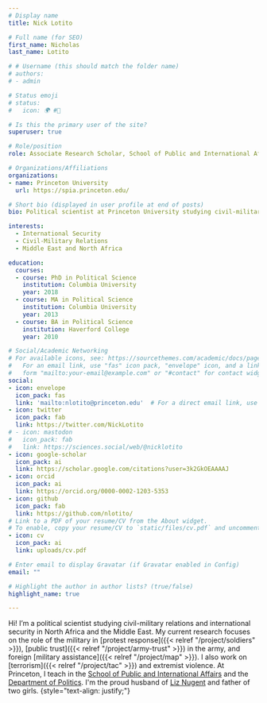 ```yaml
---
# Display name
title: Nick Lotito

# Full name (for SEO)
first_name: Nicholas
last_name: Lotito

# # Username (this should match the folder name)
# authors:
# - admin

# Status emoji
# status:
#   icon: 🌍 #🛵 

# Is this the primary user of the site?
superuser: true

# Role/position
role: Associate Research Scholar, School of Public and International Affairs

# Organizations/Affiliations
organizations:
- name: Princeton University
  url: https://spia.princeton.edu/

# Short bio (displayed in user profile at end of posts)
bio: Political scientist at Princeton University studying civil-military relations and international security in North Africa and the Middle East.

interests:
  - International Security
  - Civil-Military Relations
  - Middle East and North Africa

education:
  courses:
  - course: PhD in Political Science
    institution: Columbia University
    year: 2018
  - course: MA in Political Science
    institution: Columbia University
    year: 2013
  - course: BA in Political Science
    institution: Haverford College
    year: 2010

# Social/Academic Networking
# For available icons, see: https://sourcethemes.com/academic/docs/page-builder/#icons
#   For an email link, use "fas" icon pack, "envelope" icon, and a link in the
#   form "mailto:your-email@example.com" or "#contact" for contact widget.
social:
- icon: envelope
  icon_pack: fas
  link: 'mailto:nlotito@princeton.edu'  # For a direct email link, use "mailto:test@example.org".
- icon: twitter
  icon_pack: fab
  link: https://twitter.com/NickLotito
# - icon: mastodon
#   icon_pack: fab
#   link: https://sciences.social/web/@nicklotito
- icon: google-scholar
  icon_pack: ai
  link: https://scholar.google.com/citations?user=3k2GkOEAAAAJ
- icon: orcid
  icon_pack: ai
  link: https://orcid.org/0000-0002-1203-5353
- icon: github
  icon_pack: fab
  link: https://github.com/nlotito/
# Link to a PDF of your resume/CV from the About widget.
# To enable, copy your resume/CV to `static/files/cv.pdf` and uncomment the lines below.
- icon: cv
  icon_pack: ai
  link: uploads/cv.pdf

# Enter email to display Gravatar (if Gravatar enabled in Config)
email: ""

# Highlight the author in author lists? (true/false)
highlight_name: true

---
```


Hi! I’m a political scientist studying civil-military relations and international security in North Africa and the Middle East. My current research focuses on the role of the military in [protest response]({{< relref "/project/soldiers" >}}), [public trust]({{< relref "/project/army-trust" >}}) in the army, and foreign [military assistance]({{< relref "/project/map" >}}). I also work on [terrorism]({{< relref "/project/tac" >}}) and extremist violence. At Princeton, I teach in the [School of Public and International Affairs](https://spia.princeton.edu/) and the [Department of Politics](https://politics.princeton.edu/). I'm the proud husband of [Liz Nugent](https://elizabethnugent.com) and father of two girls.
<a rel="me" href="https://sciences.social/web/@nicklotito"></a>
{style="text-align: justify;"}
